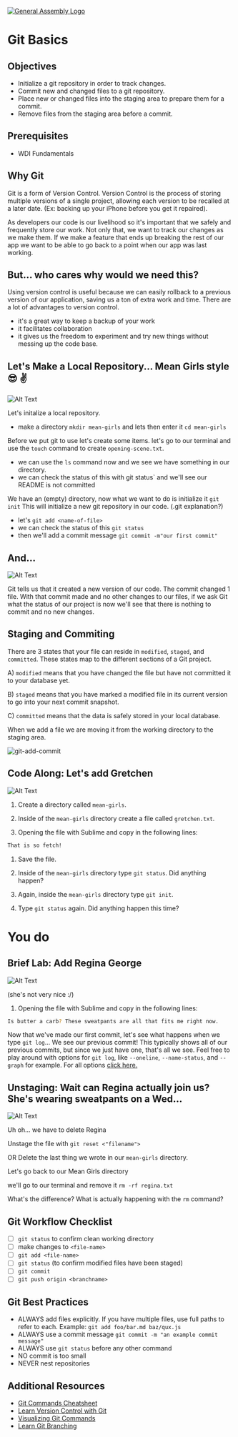 [![General Assembly Logo](https://camo.githubusercontent.com/1a91b05b8f4d44b5bbfb83abac2b0996d8e26c92/687474703a2f2f692e696d6775722e636f6d2f6b6538555354712e706e67)](https://generalassemb.ly/education/web-development-immersive)

# Git Basics

## Objectives

-   Initialize a git repository in order to track changes.
-   Commit new and changed files to a git repository.
-   Place new or changed files into the staging area to prepare them for a commit.
-   Remove files from the staging area before a commit.

## Prerequisites

-   WDI Fundamentals

## Why Git
Git is a form of Version Control. 
Version Control is the process of storing multiple versions of a single project, allowing each version to be recalled at a later date. (Ex: backing up your iPhone before you get it repaired).

As developers our code is our livelihood so it's important
that we safely and frequently store our work.  Not only that, we want to track our
changes as we make them.  If we make a feature that ends up breaking the rest of
our app we want to be able to go back to a point when our app was last working.

## But... who cares why would we need this?
Using version control is useful because we can easily rollback to a previous version of our application, saving us a ton of extra work and time.
There are a lot of advantages to version control. 
-  it's a great way to keep a backup of your work
-  it facilitates collaboration
-  it gives us the freedom to experiment and try new things without messing up the code base.



## Let's Make a Local Repository... Mean Girls style :sunglasses: :v:

![Alt Text](https://media.giphy.com/media/3o7aTy3ePwrk5D3bHO/giphy.gif)


Let's initalize a local repository.

-  make a directory `mkdir mean-girls` and lets then enter it `cd mean-girls`

Before we put git to use let's create some items.
let's go to our terminal and use the `touch` command to create `opening-scene.txt`.

- we can use the `ls` command now and we see we have something in our directory.
- we can check the status of this with git status` and we'll see our README is not committed

We have an (empty) directory, now what we want to do is initialize it `git init`
This will initialize a new git repository in our code. (.git explanation?)


- let's `git add <name-of-file>`
- we can check the status of this `git status`
- then we'll add a commit message `git commit -m"our first commit"`

## And...
 ![Alt Text](https://media.giphy.com/media/xT9KVF4zNt70nyNpi8/giphy.gif)
 

Git tells us that it created a new version of our code. The commit changed 1 file. With that commit made and no other changes to our files, if we ask Git what the status of our project is now we'll see that there is nothing to commit and no new changes. 


## Staging and Commiting

There are 3 states that your file can reside in `modified`, 
`staged`, and `committed`. These states map to the different sections of a Git project.

A)  `modified` means that you have changed the file but have not committed it to
your database yet.

B)   `staged` means that you have marked a modified file in its current version
to go into your next commit snapshot.

C)   `committed` means that the data is safely stored in your local database.


When we add a file we are moving it from the working directory to the staging
area.

![git-add-commit](https://user-images.githubusercontent.com/6153182/33028677-839cda1e-cde4-11e7-83c5-59adf22958d9.png)


## Code Along: Let's add Gretchen
![Alt Text](https://media.giphy.com/media/aDub09OOi8e4M/giphy.gif)



1.  Create a directory called `mean-girls`. 

1.  Inside of the `mean-girls` directory create a file called `gretchen.txt`.

1.  Opening the file with Sublime and copy in the following lines:

  ```bash
  That is so fetch!  
  ```

1.  Save the file.

1.  Inside of the `mean-girls` directory type `git status`. Did anything
happen?

1.  Again, inside the `mean-girls` directory type `git init`.

1.  Type `git status` again. Did anything happen this time?



# You do

## Brief Lab: Add Regina George
![Alt Text](https://media.giphy.com/media/6BQeMAeLHCIhi/giphy.gif)

(she's not very nice :/)

1.  Opening the file with Sublime and copy in the following lines:

  ```bash
  Is butter a carb? These sweatpants are all that fits me right now. 
  ```


Now that we've made our first commit, let's see what happens when we type `git
log`... We see our previous commit! This typically shows all of our previous
commits, but since we just have one, that's all we see. Feel free to play around
with options for `git log`, like `--oneline`, `--name-status`, and `--graph`
for example. For all options [click here.](https://git-scm.com/docs/git-log)




## Unstaging: Wait can Regina actually join us? She's wearing sweatpants on a Wed... 

![Alt Text](https://media.giphy.com/media/xT9KVuimKtly3zoJ0Y/giphy.gif)

Uh oh... we have to delete Regina 

Unstage the file with `git reset <"filename">`

OR Delete the last thing we wrote in our `mean-girls` directory.

Let's go back to our Mean Girls directory

we'll go to our terminal and remove it `rm -rf regina.txt` 



What's the difference? What is actually happening with the `rm` command?



## Git Workflow Checklist

-   [ ] `git status` to confirm clean working directory
-   [ ] make changes to `<file-name>`
-   [ ] `git add <file-name>`
-   [ ] `git status` (to confirm modified files have been staged)
-   [ ] `git commit`
-   [ ] `git push origin <branchname>`

## Git Best Practices

-   ALWAYS add files explicitly. If you have multiple files, use full paths to
    refer to each. Example: `git add foo/bar.md baz/qux.js`
-   ALWAYS use a commit message `git commit -m "an example commit message"`
-   ALWAYS use `git status` before any other command
-   NO commit is too small
-   NEVER nest repositories

## Additional Resources

-   [Git Commands Cheatsheet](command-reference.md)
-   [Learn Version Control with Git](http://www.git-tower.com/learn/git/ebook)
-   [Visualizing Git Commands](https://onlywei.github.io/explain-git-with-d3/)
-   [Learn Git Branching](http://pcottle.github.io/learnGitBranching/)

